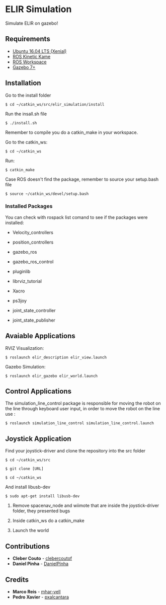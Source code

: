 # ELIR Simulation

Simulate ELIR on gazebo!

## Requirements

  * [Ubuntu 16.04 LTS (Xenial)](http://releases.ubuntu.com/14.04/) 
  * [ROS Kinetic Kame](http://wiki.ros.org/indigo/Installation/Ubuntu) 
  * [ROS Workspace](http://wiki.ros.org/ROS/Tutorials/InstallingandConfiguringROSEnvironment)
  * [Gazebo 7+](http://gazebosim.org/download)



## Installation
Go to the install folder
```
$ cd ~/catkin_ws/src/elir_simulation/install
```

Run the insall.sh file 
```
$ ./install.sh
```
Remember to compile you do a catkin_make in your workspace.

Go to the catkin_ws:
```
$ cd ~/catkin_ws
```
Run:
```
$ catkin_make
```
Case ROS doesn't find the package, remember to source your setup.bash file
```
$ source ~/catkin_ws/devel/setup.bash
```

### Installed Packages
You can check with rospack list comand to see if the packages were installed:

* Velocity_controllers

* position_controllers

* gazebo_ros

* gazebo_ros_control

* pluginlib

* librviz_tutorial

* Xacro

* ps3joy

* joint_state_controller

* joint_state_publisher

## Avaiable Applications

RVIZ Visualization:

```
$ roslaunch elir_description elir_view.launch
```

Gazebo Simulation:
```
$ roslaunch elir_gazebo elir_world.launch
```

## Control Applications
The simulation_line_control package is responsible for moving the robot on the line through keyboard user input, in order to move the robot on the line use :

```
$ roslaunch simulation_line_control simulation_line_control.launch
```

## Joystick Application
  Find your joystick-driver and clone the repository into the src folder 

  ```
  $ cd ~/catkin_ws/src
  ```

  ```
  $ git clone [URL]
  ```

  ```
  $ cd ~/catkin_ws
  ```

  And install libusb-dev
  ```
  $ sudo apt-get install libusb-dev
  ```
  
  1. Remove spacenav_node and wiimote that are inside the joystick-driver folder, they presented bugs
    
  2. Inside catkin_ws do a catkin_make
  
  3. Launch the world


## Contributions
* **Cleber Couto** - [clebercoutof](https://github.com/clebercoutof)
* **Daniel Pinha** - [DanielPínha](https://github.com/DanielPinha)

## Credits
* **Marco Reis** - [mhar-vell](https://github.com/mhar-vell)
* **Pedro Xavier** - [pxalcantara](https://github.com/pxalcantara)
